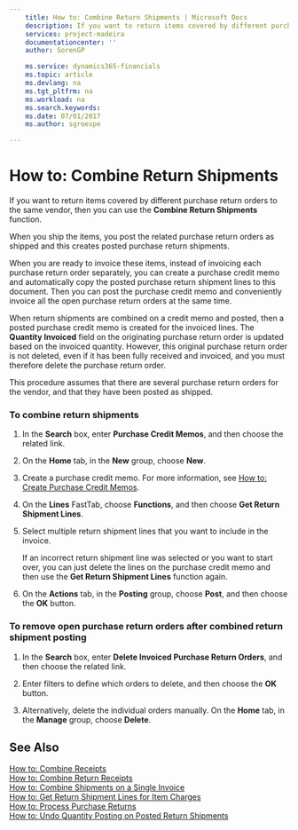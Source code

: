 ```yaml
---
    title: How to: Combine Return Shipments | Microsoft Docs
    description: If you want to return items covered by different purchase return orders to the same vendor, then you can use the **Combine Return Shipments** function.
    services: project-madeira
    documentationcenter: ''
    author: SorenGP

    ms.service: dynamics365-financials
    ms.topic: article
    ms.devlang: na
    ms.tgt_pltfrm: na
    ms.workload: na
    ms.search.keywords:
    ms.date: 07/01/2017
    ms.author: sgroespe

---
```

# How to: Combine Return Shipments
If you want to return items covered by different purchase return orders to the same vendor, then you can use the **Combine Return Shipments** function.  
  
 When you ship the items, you post the related purchase return orders as shipped and this creates posted purchase return shipments.  
  
 When you are ready to invoice these items, instead of invoicing each purchase return order separately, you can create a purchase credit memo and automatically copy the posted purchase return shipment lines to this document. Then you can post the purchase credit memo and conveniently invoice all the open purchase return orders at the same time.  
  
 When return shipments are combined on a credit memo and posted, then a posted purchase credit memo is created for the invoiced lines. The **Quantity Invoiced** field on the originating purchase return order is updated based on the invoiced quantity. However, this original purchase return order is not deleted, even if it has been fully received and invoiced, and you must therefore delete the purchase return order.  
  
 This procedure assumes that there are several purchase return orders for the vendor, and that they have been posted as shipped.  
  
### To combine return shipments  
  
1.  In the **Search** box, enter **Purchase Credit Memos**, and then choose the related link.  
  
2.  On the **Home** tab, in the **New** group, choose **New**.  
  
3.  Create a purchase credit memo. For more information, see [How to: Create Purchase Credit Memos](../how-to-create-purchase-credit-memos.md).  
  
4.  On the **Lines** FastTab, choose **Functions**, and then choose **Get Return Shipment Lines**.  
  
5.  Select multiple return shipment lines that you want to include in the invoice.  
  
     If an incorrect return shipment line was selected or you want to start over, you can just delete the lines on the purchase credit memo and then use the **Get Return Shipment Lines** function again.  
  
6.  On the **Actions** tab, in the **Posting** group, choose **Post**, and then choose the **OK** button.  
  
### To remove open purchase return orders after combined return shipment posting  
  
1.  In the **Search** box, enter **Delete Invoiced Purchase Return Orders**, and then choose the related link.  
  
2.  Enter filters to define which orders to delete, and then choose the **OK** button.  
  
3.  Alternatively, delete the individual orders manually. On the **Home** tab, in the **Manage** group, choose **Delete**.  
  
## See Also  
 [How to: Combine Receipts](../how-to-combine-receipts.md)   
 [How to: Combine Return Receipts](../how-to-combine-return-receipts.md)   
 [How to: Combine Shipments on a Single Invoice](../how-to-combine-shipments-on-a-single-invoice.md)   
 [How to: Get Return Shipment Lines for Item Charges](../how-to-get-return-shipment-lines-for-item-charges.md)   
 [How to: Process Purchase Returns](../how-to-process-purchase-returns.md)   
 [How to: Undo Quantity Posting on Posted Return Shipments](../how-to-undo-quantity-posting-on-posted-return-shipments.md)